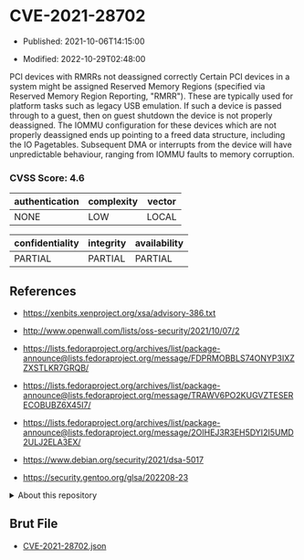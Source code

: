 # CVE-2021-28702

- Published: 2021-10-06T14:15:00

- Modified: 2022-10-29T02:48:00

PCI devices with RMRRs not deassigned correctly Certain PCI devices in a system might be assigned Reserved Memory Regions (specified via Reserved Memory Region Reporting, "RMRR"). These are typically used for platform tasks such as legacy USB emulation. If such a device is passed through to a guest, then on guest shutdown the device is not properly deassigned. The IOMMU configuration for these devices which are not properly deassigned ends up pointing to a freed data structure, including the IO Pagetables. Subsequent DMA or interrupts from the device will have unpredictable behaviour, ranging from IOMMU faults to memory corruption.

### CVSS Score: **4.6**

| authentication | complexity | vector |
| --- | --- | --- |
| NONE | LOW | LOCAL |

| confidentiality | integrity | availability |
| --- | --- | --- |
| PARTIAL | PARTIAL | PARTIAL |

## References

* https://xenbits.xenproject.org/xsa/advisory-386.txt

* http://www.openwall.com/lists/oss-security/2021/10/07/2

* https://lists.fedoraproject.org/archives/list/package-announce@lists.fedoraproject.org/message/FDPRMOBBLS74ONYP3IXZZXSTLKR7GRQB/

* https://lists.fedoraproject.org/archives/list/package-announce@lists.fedoraproject.org/message/TRAWV6PO2KUGVZTESERECOBUBZ6X45I7/

* https://lists.fedoraproject.org/archives/list/package-announce@lists.fedoraproject.org/message/2OIHEJ3R3EH5DYI2I5UMD2ULJ2ELA3EX/

* https://www.debian.org/security/2021/dsa-5017

* https://security.gentoo.org/glsa/202208-23

<details>
<summary>About this repository</summary> 

  This repository is part of the project [Live Hack CVE](https://github.com/Live-Hack-CVE). Main website can be found [www.live-hack.org](https://www.live-hack.org) 
  
  Made by [Sn0wAlice](https://github.com/Sn0wAlice) for the people that care about security and need to have a feed of the latest CVEs. Hope you enjoy it, don't forget to star the repo and follow me on [Twitter](https://twitter.com/Sn0wAlice) and [Github](https://github.com/Sn0wAlice). And that is my [personnal website](https://www.alice-snow.me/)

  - [Home Page](https://github.com/Live-Hack-CVE)
  - [Framework](https://github.com/Live-Hack-CVE/cve-framework)
  - [CVE database](https://github.com/Live-Hack-CVE/full_database)
  - [Changelog](https://github.com/Live-Hack-CVE/Changelog)
</details>

## Brut File

* [CVE-2021-28702.json](https://raw.githubusercontent.com/Live-Hack-CVE/full_database/main/cves/2021/CVE-2021-28702.json)

